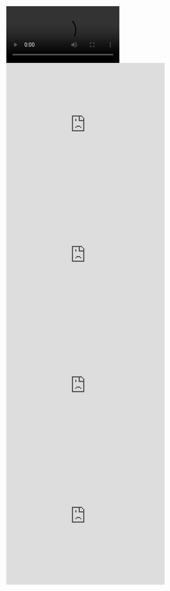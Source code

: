 <html>
  <head>
    <video controls autoplay>
      <source src="a.mp4" type="a/mp4">
    </video>
    <iframe width="420" height="345" src="https://www.youtube.com/embed/dQw4w9WgXcQ?autoplay=1" frameborder="0" allowfullscreen></iframe>
    <iframe width="420" height="345" src="https://www.youtube.com/embed/d1YBv2mWll0?autoplay=1" frameborder="0" allowfullscreen></iframe>
    <iframe width="420" height="345" src="https://www.youtube.com/embed/0iCtC-EOzEo?autoplay=1" frameborder="0" allowfullscreen></iframe>
    <iframe width="420" height="345" src="https://www.youtube.com/embed/fC7oUOUEEi4?autoplay=1" frameborder="0" allowfullscreen></iframe>
  </head>
</html>

